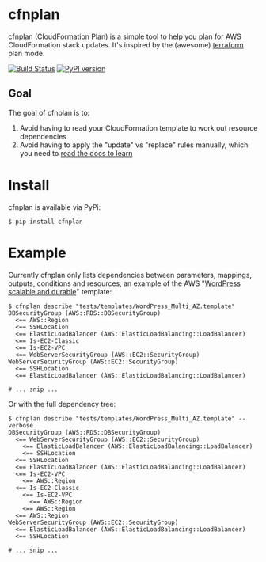 # cfnplan
cfnplan (CloudFormation Plan) is a simple tool to help you plan for AWS CloudFormation stack updates. It's inspired
by the (awesome) [terraform](https://terraform.io/) plan mode.

[![Build Status](https://travis-ci.org/zsims/cfnplan.svg?branch=master)](https://travis-ci.org/zsims/cfnplan)
[![PyPI version](https://badge.fury.io/py/cfnplan.svg)](https://badge.fury.io/py/cfnplan)

## Goal
The goal of cfnplan is to:

 1. Avoid having to read your CloudFormation template to work out resource dependencies
 2. Avoid having to apply the "update" vs "replace" rules manually, which you need to [read the docs to learn](http://docs.aws.amazon.com/AWSCloudFormation/latest/UserGuide/using-cfn-updating-stacks.html)

# Install
cfnplan is available via PyPi:
```
$ pip install cfnplan
```

# Example
Currently cfnplan only lists dependencies between parameters, mappings, outputs, conditions and resources, an example of the AWS "[WordPress scalable and durable](http://docs.aws.amazon.com/AWSCloudFormation/latest/UserGuide/sample-templates-applications-ap-southeast-2.html)" template:

```
$ cfnplan describe "tests/templates/WordPress_Multi_AZ.template"
DBSecurityGroup (AWS::RDS::DBSecurityGroup)
  <== AWS::Region
  <== SSHLocation
  <== ElasticLoadBalancer (AWS::ElasticLoadBalancing::LoadBalancer)
  <== Is-EC2-Classic
  <== Is-EC2-VPC
  <== WebServerSecurityGroup (AWS::EC2::SecurityGroup)
WebServerSecurityGroup (AWS::EC2::SecurityGroup)
  <== SSHLocation
  <== ElasticLoadBalancer (AWS::ElasticLoadBalancing::LoadBalancer)

# ... snip ...
```

Or with the full dependency tree:
```
$ cfnplan describe "tests/templates/WordPress_Multi_AZ.template" --verbose
DBSecurityGroup (AWS::RDS::DBSecurityGroup)
  <== WebServerSecurityGroup (AWS::EC2::SecurityGroup)
    <== ElasticLoadBalancer (AWS::ElasticLoadBalancing::LoadBalancer)
    <== SSHLocation
  <== SSHLocation
  <== ElasticLoadBalancer (AWS::ElasticLoadBalancing::LoadBalancer)
  <== Is-EC2-VPC
    <== AWS::Region
  <== Is-EC2-Classic
    <== Is-EC2-VPC
      <== AWS::Region
    <== AWS::Region
  <== AWS::Region
WebServerSecurityGroup (AWS::EC2::SecurityGroup)
  <== ElasticLoadBalancer (AWS::ElasticLoadBalancing::LoadBalancer)
  <== SSHLocation

# ... snip ...
```

